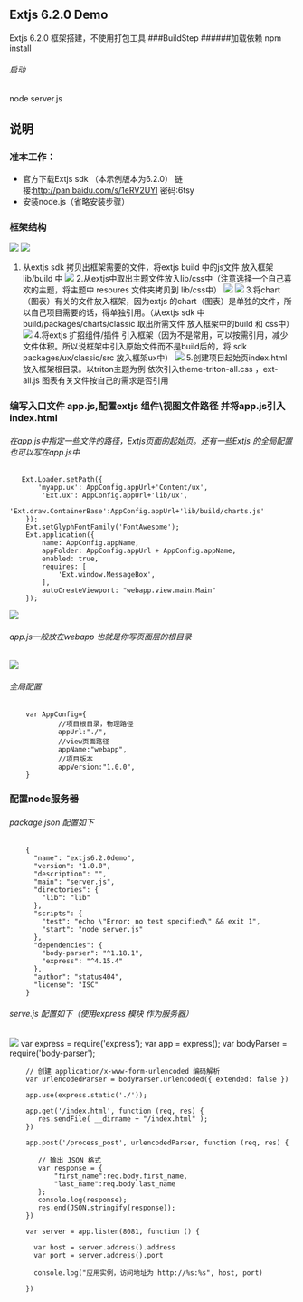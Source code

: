 ## Extjs 6.2.0 Demo
Extjs 6.2.0  框架搭建，不使用打包工具
###BuildStep
######加载依赖
npm install
###### 启动
node server.js

## 说明
### 准本工作：
-  官方下载Extjs  sdk   （本示例版本为6.2.0）
        链接:http://pan.baidu.com/s/1eRV2UYI  密码:6tsy
- 安装node.js（省略安装步骤）

### 框架结构
![](http://images2017.cnblogs.com/blog/1225603/201709/1225603-20170929144819419-900427299.png)
![](http://images2017.cnblogs.com/blog/1225603/201709/1225603-20170929144821544-800888137.png)
1. 从extjs sdk 拷贝出框架需要的文件，将extjs build 中的js文件 放入框架lib/build 中
 ![](http://images2017.cnblogs.com/blog/1225603/201709/1225603-20170929144823715-960803077.png)
2.从extjs中取出主题文件放入lib/css中（注意选择一个自己喜欢的主题，将主题中 resoures 文件夹拷贝到 lib/css中）
![](http://images2017.cnblogs.com/blog/1225603/201709/1225603-20170929144825762-1900914094.png)
![](http://images2017.cnblogs.com/blog/1225603/201709/1225603-20170929144828465-705382015.png)
3.将chart（图表）有关的文件放入框架，因为extjs 的chart（图表）是单独的文件，所以自己项目需要的话，得单独引用。（从extjs sdk 中  build/packages/charts/classic  取出所需文件 放入框架中的build  和  css中）
![](http://images2017.cnblogs.com/blog/1225603/201709/1225603-20170929144829809-2133891215.png)
4.将extjs 扩招组件/插件  引入框架（因为不是常用，可以按需引用，减少文件体积。所以说框架中引入原始文件而不是build后的，将  sdk packages/ux/classic/src 放入框架ux中）
![](http://images2017.cnblogs.com/blog/1225603/201709/1225603-20170929144831747-856237698.png)
5.创建项目起始页index.html  放入框架根目录。以triton主题为例 依次引入theme-triton-all.css  ，ext-all.js  图表有关文件按自己的需求是否引用 
### 编写入口文件 app.js,配置extjs 组件\视图文件路径 并将app.js引入index.html
###### 在app.js中指定一些文件的路径，Extjs页面的起始页。还有一些Extjs 的全局配置也可以写在app.js中
       Ext.Loader.setPath({
           'myapp.ux': AppConfig.appUrl+'Content/ux',
            'Ext.ux': AppConfig.appUrl+'lib/ux',
            'Ext.draw.ContainerBase':AppConfig.appUrl+'lib/build/charts.js'
        });
	    Ext.setGlyphFontFamily('FontAwesome');
        Ext.application({
            name: AppConfig.appName,
            appFolder: AppConfig.appUrl + AppConfig.appName,
            enabled: true,
            requires: [
                'Ext.window.MessageBox',   
            ],
            autoCreateViewport: "webapp.view.main.Main"
        });
![](http://images2017.cnblogs.com/blog/1225603/201709/1225603-20170930104818278-1852560923.png)
###### app.js一般放在webapp 也就是你写页面层的根目录
![](http://images2017.cnblogs.com/blog/1225603/201709/1225603-20170930104824137-1395501372.png)
###### 全局配置
        var AppConfig={
                //项目根目录，物理路径
                appUrl:"./",
                //view页面路径
                appName:"webapp",
                //项目版本
                appVersion:"1.0.0",
        }
### 配置node服务器
###### package.json 配置如下
		{
		  "name": "extjs6.2.0demo",
		  "version": "1.0.0",
		  "description": "",
		  "main": "server.js",
		  "directories": {
			"lib": "lib"
		  },
		  "scripts": {
			"test": "echo \"Error: no test specified\" && exit 1",
			"start": "node server.js"
		  },
		  "dependencies": {
			"body-parser": "^1.18.1",
			"express": "^4.15.4"
		  },
		  "author": "status404",
		  "license": "ISC"
		}
###### serve.js  配置如下（使用express 模块 作为服务器）
![](http://images2017.cnblogs.com/blog/1225603/201709/1225603-20170930104836684-1795361829.png)
		var express = require('express');
		var app = express();
		var bodyParser = require('body-parser');

		// 创建 application/x-www-form-urlencoded 编码解析
		var urlencodedParser = bodyParser.urlencoded({ extended: false })

		app.use(express.static('./'));

		app.get('/index.html', function (req, res) {
		   res.sendFile( __dirname + "/index.html" );
		})

		app.post('/process_post', urlencodedParser, function (req, res) {

		   // 输出 JSON 格式
		   var response = {
			   "first_name":req.body.first_name,
			   "last_name":req.body.last_name
		   };
		   console.log(response);
		   res.end(JSON.stringify(response));
		})

		var server = app.listen(8081, function () {

		  var host = server.address().address
		  var port = server.address().port

		  console.log("应用实例，访问地址为 http://%s:%s", host, port)

		})
